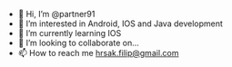 - 👋 Hi, I’m @partner91
- 👀 I’m interested in Android, IOS and Java development
- 🌱 I’m currently learning IOS
- 💞️ I’m looking to collaborate on...
- 📫 How to reach me hrsak.filip@gmail.com

<!---
partner91/partner91 is a ✨ special ✨ repository because its `README.md` (this file) appears on your GitHub profile.
You can click the Preview link to take a look at your changes.
--->
